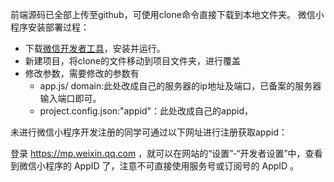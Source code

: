 
前端源码已全部上传至github，可使用clone命令直接下载到本地文件夹。
微信小程序安装部署过程：
* 下载[微信开发者工具](https://developers.weixin.qq.com/miniprogram/dev/devtools/download.html)，安装并运行。
* 新建项目，将clone的文件移动到项目文件夹，进行覆盖
* 修改参数，需要修改的参数有
  * app.js/ domain:此处改成自己的服务器的ip地址及端口，已备案的服务器输入端口即可。
  * project.config.json:"appid"：此处改成自己的appid，

未进行微信小程序开发注册的同学可通过以下网址进行注册获取appid：

登录 https://mp.weixin.qq.com ，就可以在网站的“设置”-“开发者设置”中，查看到微信小程序的 AppID 了，注意不可直接使用服务号或订阅号的 AppID 。
